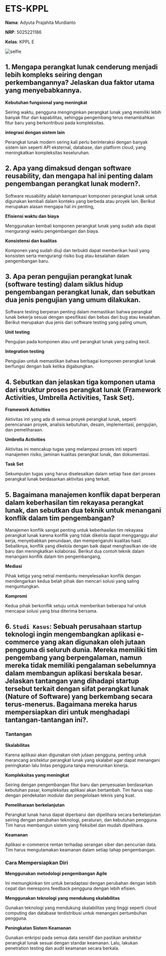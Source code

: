 # ETS-KPPL

**Nama**: Adyuta Prajahita Murdianto

**NRP**: 5025221186

**Kelas**: KPPL E

![selfie](Resources/selfie.jpg)

## **1. Mengapa perangkat lunak cenderung menjadi lebih kompleks seiring dengan perkembangannya? Jelaskan dua faktor utama yang menyebabkannya.**

**Kebutuhan fungsional yang meningkat**

Seiring waktu, pengguna menginginkan perangkat lunak yang memiliki lebih banyak fitur dan kapabilitas, sehingga pengembang terus menambahkan fitur baru yang berkontribusi pada kompleksitas.

**integrasi dengan sistem lain**

Perangkat lunak modern sering kali perlu berinteraksi dengan banyak sistem lain seperti API eksternal, database, dan platform cloud, yang meningkatkan kompleksitas keseluruhan.

## **2. Apa yang dimaksud dengan software reusability, dan mengapa hal ini penting dalam pengembangan perangkat lunak modern?.**

Software reusability adalah kemampuan komponen perangkat lunak untuk digunakan kembali dalam konteks yang berbeda atau proyek lain. Berikut merupakan alasan mengapa hal ini penting, 

**Efisiensi waktu dan biaya**

Menggunakan kembali komponen perangkat lunak yang sudah ada dapat mengurangi waktu pengembangan dan biaya.

**Konsistensi dan kualitas**

Komponen yang sudah diuji dan terbukti dapat memberikan hasil yang konsisten serta mengurangi risiko bug atau kesalahan dalam pengembangan baru.

## **3. Apa peran pengujian perangkat lunak (software testing) dalam siklus hidup pengembangan perangkat lunak, dan sebutkan dua jenis pengujian yang umum dilakukan.**

Software testing berperan penting dalam memastikan bahwa perangkat lunak bekerja sesuai dengan spesifikasi dan bebas dari bug atau kesalahan. Berikut merupakan dua jenis dari software testing yang paling umum,

**Unit testing**

Pengujian pada komponen atau unit perangkat lunak yang paling kecil.

**Integration testing**

Pengujian untuk memastikan bahwa berbagai komponen perangkat lunak berfungsi dengan baik ketika digabungkan.

## **4. Sebutkan dan jelaskan tiga komponen utama dari struktur proses perangkat lunak (Framework Activities, Umbrella Activities, Task Set).**

**Framework Activities**

Aktivitas inti yang ada di semua proyek perangkat lunak, seperti perencanaan proyek, analisis kebutuhan, desain, implementasi, pengujian, dan pemeliharaan.

**Umbrella Activities**

Aktivitas ini mencakup tugas yang melampaui proses inti seperti manajemen risiko, jaminan kualitas perangkat lunak, dan dokumentasi.

**Task Set**

Sekumpulan tugas yang harus diselesaikan dalam setiap fase dari proses perangkat lunak berdasarkan aktivitas yang terkait.

## **5. Bagaimana manajemen konflik dapat berperan dalam keberhasilan tim rekayasa perangkat lunak, dan sebutkan dua teknik untuk menangani konflik dalam tim pengembangan?**

Manajemen konflik sangat penting untuk keberhasilan tim rekayasa perangkat lunak karena konflik yang tidak dikelola dapat mengganggu alur kerja, menyebabkan penundaan, dan mempengaruhi kualitas hasil. Sebaliknya, konflik yang dikelola dengan baik dapat menghasilkan ide-ide baru dan meningkatkan kolaborasi. Berikut dua contoh teknik dalam menangani konflik dalam tim pengembangang,

**Mediasi**

Pihak ketiga yang netral membantu menyelesaikan konflik dengan mendengarkan kedua belah pihak dan mencari solusi yang saling menguntungkan.

**Kompromi**

Kedua pihak berkonflik setuju untuk memberikan beberapa hal untuk mencapai solusi yang bisa diterima bersama.

## **6. `Studi Kasus`: Sebuah perusahaan startup teknologi ingin mengembangkan aplikasi e-commerce yang akan digunakan oleh jutaan pengguna di seluruh dunia. Mereka memiliki tim pengembang yang berpengalaman, namun mereka tidak memiliki pengalaman sebelumnya dalam membangun aplikasi berskala besar. Jelaskan tantangan yang dihadapi startup tersebut terkait dengan sifat perangkat lunak (Nature of Software) yang berkembang secara terus-menerus. Bagaimana mereka harus mempersiapkan diri untuk menghadapi tantangan-tantangan ini?.**

###  **Tantangan**

**Skalabilitas**

Karena aplikasi akan digunakan oleh jutaan pengguna, penting untuk merancang arsitektur perangkat lunak yang skalabel agar dapat menangani peningkatan lalu lintas pengguna tanpa menurunkan kinerja.

**Kompleksitas yang meningkat**

Seiring dengan pengembangan fitur baru dan penyesuaian berdasarkan kebutuhan pasar, kompleksitas aplikasi akan bertambah. Tim harus siap dengan pendekatan modular dan pengelolaan teknis yang kuat.

**Pemeliharaan berkelanjutan**

Perangkat lunak harus dapat diperbarui dan dipelihara secara berkelanjutan seiring dengan perubahan teknologi, peraturan, dan kebutuhan pengguna. Tim harus membangun sistem yang fleksibel dan mudah dipelihara.

**Keamanan**

Aplikasi e-commerce rentan terhadap serangan siber dan pencurian data. Tim harus mengutamakan keamanan dalam setiap tahap pengembangan.

### **Cara Mempersiapkan Diri**

**Menggunakan metodologi pengembangan Agile**

Ini memungkinkan tim untuk beradaptasi dengan perubahan dengan lebih cepat dan merespons feedback pengguna dengan lebih efisien.

**Menggunakan teknologi yang mendukung skalabilitas**

Gunakan teknologi yang mendukung skalabilitas yang tinggi seperti cloud computing dan database terdistribusi untuk menangani pertumbuhan pengguna.

**Peningkatan Sistem Keamanan**

Gunakan enkripsi pada semua data sensitif dan pastikan arsitektur perangkat lunak sesuai dengan standar keamanan. Lalu, lakukan penetration testing dan audit keamanan secara berkala.